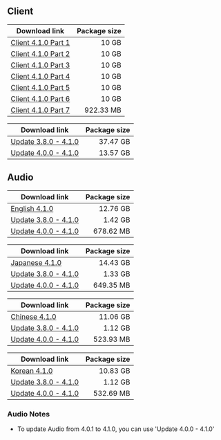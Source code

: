 ## Client

| Download link | Package size |
| ------------- | ------------:|
| [Client 4.1.0 Part 1](https://autopatchhk.yuanshen.com/client_app/download/pc_zip/20230916101725_v2XCKuuvzCVh3BdI/GenshinImpact_4.1.0.zip.001) | 10 GB |
| [Client 4.1.0 Part 2](https://autopatchhk.yuanshen.com/client_app/download/pc_zip/20230916101725_v2XCKuuvzCVh3BdI/GenshinImpact_4.1.0.zip.002) | 10 GB |
| [Client 4.1.0 Part 3](https://autopatchhk.yuanshen.com/client_app/download/pc_zip/20230916101725_v2XCKuuvzCVh3BdI/GenshinImpact_4.1.0.zip.003) | 10 GB |
| [Client 4.1.0 Part 4](https://autopatchhk.yuanshen.com/client_app/download/pc_zip/20230916101725_v2XCKuuvzCVh3BdI/GenshinImpact_4.1.0.zip.004) | 10 GB |
| [Client 4.1.0 Part 5](https://autopatchhk.yuanshen.com/client_app/download/pc_zip/20230916101725_v2XCKuuvzCVh3BdI/GenshinImpact_4.1.0.zip.005) | 10 GB |
| [Client 4.1.0 Part 6](https://autopatchhk.yuanshen.com/client_app/download/pc_zip/20230916101725_v2XCKuuvzCVh3BdI/GenshinImpact_4.1.0.zip.006) | 10 GB |
| [Client 4.1.0 Part 7](https://autopatchhk.yuanshen.com/client_app/download/pc_zip/20230916101725_v2XCKuuvzCVh3BdI/GenshinImpact_4.1.0.zip.007) | 922.33 MB |

| Download link | Package size |
| ------------- | ------------:|
| [Update 3.8.0 - 4.1.0](https://autopatchhk.yuanshen.com/client_app/update/hk4e_global/10/game_3.8.0_4.1.0_hdiff_oC7ajt1xOVZnp54s.zip) | 37.47 GB |
| [Update 4.0.0 - 4.1.0](https://autopatchhk.yuanshen.com/client_app/update/hk4e_global/10/game_4.0.0_4.1.0_hdiff_NHu1vzpoal6X54fQ.zip) | 13.57 GB |


## Audio

| Download link | Package size |
| ------------- | ------------:|
| [English 4.1.0](https://autopatchhk.yuanshen.com/client_app/download/pc_zip/20230916101725_v2XCKuuvzCVh3BdI/Audio_English(US)_4.1.0.zip) | 12.76 GB |
| [Update 3.8.0 - 4.1.0](https://autopatchhk.yuanshen.com/client_app/update/hk4e_global/10/en-us_3.8.0_4.1.0_hdiff_McWPihmf2D7K95xX.zip) | 1.42 GB |
| [Update 4.0.0 - 4.1.0](https://autopatchhk.yuanshen.com/client_app/update/hk4e_global/10/en-us_4.0.0_4.1.0_hdiff_rXQdZ8kuNhMbEUFJ.zip) | 678.62 MB |

| Download link | Package size |
| ------------- | ------------:|
| [Japanese 4.1.0](https://autopatchhk.yuanshen.com/client_app/download/pc_zip/20230916101725_v2XCKuuvzCVh3BdI/Audio_Japanese_4.1.0.zip) | 14.43 GB |
| [Update 3.8.0 - 4.1.0](https://autopatchhk.yuanshen.com/client_app/update/hk4e_global/10/ja-jp_3.8.0_4.1.0_hdiff_arBPjs7FmUKtDpIo.zip) | 1.33 GB |
| [Update 4.0.0 - 4.1.0](https://autopatchhk.yuanshen.com/client_app/update/hk4e_global/10/ja-jp_4.0.0_4.1.0_hdiff_2SE4Oagr0ZNxF9lY.zip) | 649.35 MB |

| Download link | Package size |
| ------------- | ------------:|
| [Chinese 4.1.0](https://autopatchhk.yuanshen.com/client_app/download/pc_zip/20230916101725_v2XCKuuvzCVh3BdI/Audio_Chinese_4.1.0.zip) | 11.06 GB |
| [Update 3.8.0 - 4.1.0](https://autopatchhk.yuanshen.com/client_app/update/hk4e_global/10/zh-cn_3.8.0_4.1.0_hdiff_X1jCLiI8Hpbr4Vxt.zip) | 1.12 GB |
| [Update 4.0.0 - 4.1.0](https://autopatchhk.yuanshen.com/client_app/update/hk4e_global/10/zh-cn_4.0.0_4.1.0_hdiff_HluXU6oGnSwvFxWZ.zip) | 523.93 MB |

| Download link | Package size |
| ------------- | ------------:|
| [Korean 4.1.0](https://autopatchhk.yuanshen.com/client_app/download/pc_zip/20230916101725_v2XCKuuvzCVh3BdI/Audio_Korean_4.1.0.zip) | 10.83 GB |
| [Update 3.8.0 - 4.1.0](https://autopatchhk.yuanshen.com/client_app/update/hk4e_global/10/ko-kr_3.8.0_4.1.0_hdiff_Mn70mAKotTFVwepf.zip) | 1.12 GB |
| [Update 4.0.0 - 4.1.0](https://autopatchhk.yuanshen.com/client_app/update/hk4e_global/10/ko-kr_4.0.0_4.1.0_hdiff_Kg5FVU1AJ4hEMzC8.zip) | 532.69 MB |

### Audio Notes
- To update Audio from 4.0.1 to 4.1.0, you can use 'Update 4.0.0 - 4.1.0'